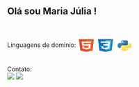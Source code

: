 ## Olá sou Maria Júlia !
<br />
<br />
Linguagens de domínio:
 <img align="center" alt="Maju-HTML" height="30" width="40" src="https://raw.githubusercontent.com/devicons/devicon/master/icons/html5/html5-original.svg"> <img align="center" alt="Maju-CSS" height="30" width="40" src="https://raw.githubusercontent.com/devicons/devicon/master/icons/css3/css3-original.svg"> <img align="center" alt=Maju-Python" height="30" width="40" src="https://raw.githubusercontent.com/devicons/devicon/master/icons/python/python-original.svg">
<br />
<br />

Contato:
<br />
   <a href = "mariajuliasouzadecarvalho1@gmail.com"><img src="https://img.shields.io/badge/-Gmail-%23333?style=for-the-badge&logo=gmail&logoColor=white" target="_blank"></a>
  <a href="https://www.linkedin.com/in/maria-julia-carvalho-689b9227a/" target="_blank"><img src="https://img.shields.io/badge/-LinkedIn-%230077B5?style=for-the-badge&logo=linkedin&logoColor=white" target="_blank"></a> 
